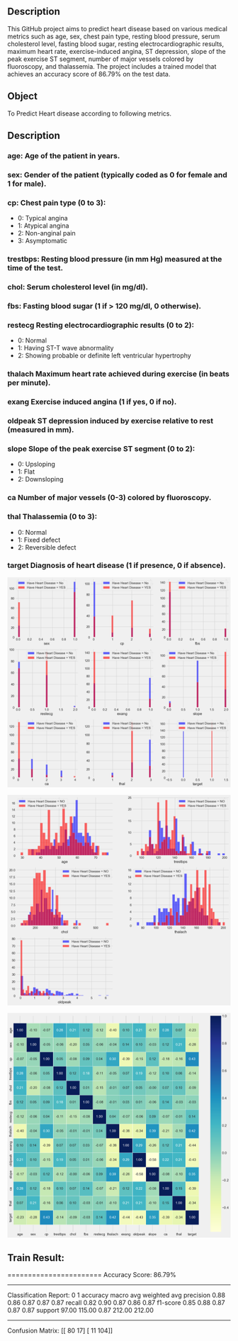 ## Description
This GitHub project aims to predict heart disease based on various medical metrics such as age, sex, chest pain type, resting blood pressure, serum cholesterol level, fasting blood sugar, resting electrocardiographic results, maximum heart rate, exercise-induced angina, ST depression, slope of the peak exercise ST segment, number of major vessels colored by fluoroscopy, and thalassemia. The project includes a trained model that achieves an accuracy score of 86.79% on the test data.

## Object
To Predict Heart disease according to following metrics.

## Description
### age: 	Age of the patient in years.
### sex: 	Gender of the patient (typically coded as 0 for female and 1 for male).
### cp: 	Chest pain type (0 to 3):
  - 0: Typical angina
  - 1: Atypical angina
  - 2: Non-anginal pain
  - 3: Asymptomatic
### trestbps:	Resting blood pressure (in mm Hg) measured at the time of the test.
### chol:	Serum cholesterol level (in mg/dl).
### fbs: 	Fasting blood sugar (1 if > 120 mg/dl, 0 otherwise).
### restecg	Resting electrocardiographic results (0 to 2):
- 0: Normal
- 1: Having ST-T wave abnormality
- 2: Showing probable or definite left ventricular hypertrophy
### thalach	Maximum heart rate achieved during exercise (in beats per minute).
### exang	Exercise induced angina (1 if yes, 0 if no).
### oldpeak	ST depression induced by exercise relative to rest (measured in mm).
### slope	Slope of the peak exercise ST segment (0 to 2):
- 0: Upsloping
- 1: Flat
- 2: Downsloping
### ca	Number of major vessels (0-3) colored by fluoroscopy.
### thal	Thalassemia (0 to 3):
- 0: Normal
- 1: Fixed defect
- 2: Reversible defect
### target	Diagnosis of heart disease (1 if presence, 0 if absence).

![alt text](image.png)

![alt text](image-1.png)

![alt text](image-2.png)


## Train Result: 
 =======================
Accuracy Score:  86.79%
__________________________
Classification Report: 
               0      1  accuracy  macro avg  weighted avg
precision  0.88   0.86      0.87       0.87          0.87
recall     0.82   0.90      0.87       0.86          0.87
f1-score   0.85   0.88      0.87       0.87          0.87
support   97.00 115.00      0.87     212.00        212.00
__________________________
Confusion Matrix: 
 [[ 80  17]
 [ 11 104]] 
